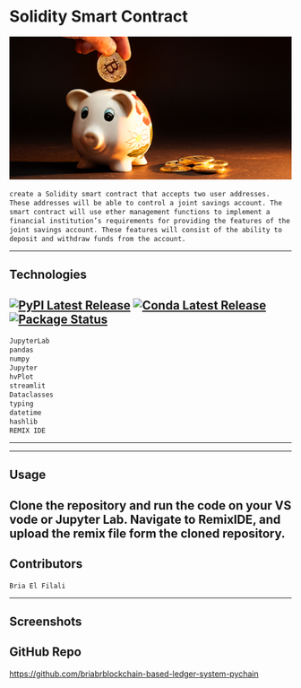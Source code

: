 # Solidity Smart Contract 

![](./20-5-challenge-image.png)
```
create a Solidity smart contract that accepts two user addresses. These addresses will be able to control a joint savings account. The smart contract will use ether management functions to implement a financial institution’s requirements for providing the features of the joint savings account. These features will consist of the ability to deposit and withdraw funds from the account.
```
----
## Technologies
[![PyPI Latest Release](https://img.shields.io/pypi/v/pandas.svg)](https://pypi.org/project/pandas/)
[![Conda Latest Release](https://anaconda.org/conda-forge/pandas/badges/version.svg)](https://anaconda.org/anaconda/pandas/)
[![Package Status](https://img.shields.io/pypi/status/pandas.svg)](https://pypi.org/project/pandas/)
---
```
JupyterLab 
pandas
numpy 
Jupyter
hvPlot
streamlit
Dataclasses
typing
datetime
hashlib
REMIX IDE
``` 
---

  ---
## Usage

Clone the repository and run the code on your VS vode or Jupyter Lab.
Navigate to RemixIDE, and upload the remix file form the cloned repository.
---
## Contributors
```
Bria El Filali
```
---

## Screenshots

## GitHub Repo
https://github.com/briabrblockchain-based-ledger-system-pychain



